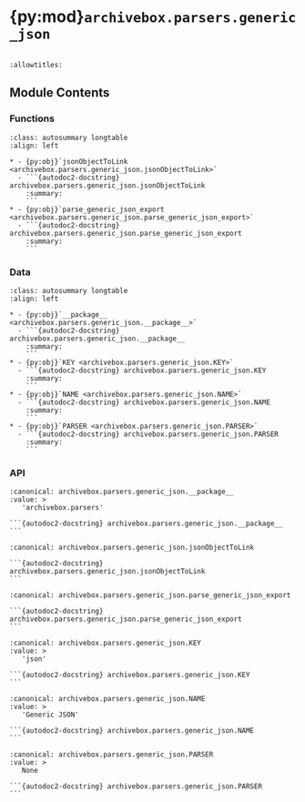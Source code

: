 # {py:mod}`archivebox.parsers.generic_json`

```{py:module} archivebox.parsers.generic_json
```

```{autodoc2-docstring} archivebox.parsers.generic_json
:allowtitles:
```

## Module Contents

### Functions

````{list-table}
:class: autosummary longtable
:align: left

* - {py:obj}`jsonObjectToLink <archivebox.parsers.generic_json.jsonObjectToLink>`
  - ```{autodoc2-docstring} archivebox.parsers.generic_json.jsonObjectToLink
    :summary:
    ```
* - {py:obj}`parse_generic_json_export <archivebox.parsers.generic_json.parse_generic_json_export>`
  - ```{autodoc2-docstring} archivebox.parsers.generic_json.parse_generic_json_export
    :summary:
    ```
````

### Data

````{list-table}
:class: autosummary longtable
:align: left

* - {py:obj}`__package__ <archivebox.parsers.generic_json.__package__>`
  - ```{autodoc2-docstring} archivebox.parsers.generic_json.__package__
    :summary:
    ```
* - {py:obj}`KEY <archivebox.parsers.generic_json.KEY>`
  - ```{autodoc2-docstring} archivebox.parsers.generic_json.KEY
    :summary:
    ```
* - {py:obj}`NAME <archivebox.parsers.generic_json.NAME>`
  - ```{autodoc2-docstring} archivebox.parsers.generic_json.NAME
    :summary:
    ```
* - {py:obj}`PARSER <archivebox.parsers.generic_json.PARSER>`
  - ```{autodoc2-docstring} archivebox.parsers.generic_json.PARSER
    :summary:
    ```
````

### API

````{py:data} __package__
:canonical: archivebox.parsers.generic_json.__package__
:value: >
   'archivebox.parsers'

```{autodoc2-docstring} archivebox.parsers.generic_json.__package__
```

````

````{py:function} jsonObjectToLink(link: str, source: str)
:canonical: archivebox.parsers.generic_json.jsonObjectToLink

```{autodoc2-docstring} archivebox.parsers.generic_json.jsonObjectToLink
```
````

````{py:function} parse_generic_json_export(json_file: typing.IO[str], **_kwargs) -> typing.Iterable[archivebox.index.schema.Link]
:canonical: archivebox.parsers.generic_json.parse_generic_json_export

```{autodoc2-docstring} archivebox.parsers.generic_json.parse_generic_json_export
```
````

````{py:data} KEY
:canonical: archivebox.parsers.generic_json.KEY
:value: >
   'json'

```{autodoc2-docstring} archivebox.parsers.generic_json.KEY
```

````

````{py:data} NAME
:canonical: archivebox.parsers.generic_json.NAME
:value: >
   'Generic JSON'

```{autodoc2-docstring} archivebox.parsers.generic_json.NAME
```

````

````{py:data} PARSER
:canonical: archivebox.parsers.generic_json.PARSER
:value: >
   None

```{autodoc2-docstring} archivebox.parsers.generic_json.PARSER
```

````
